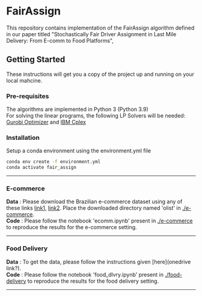 # FairAssign
This repository contains implementation of the FairAssign algorithm defined in our paper titled "Stochastically Fair Driver Assignment in Last Mile Delivery: From E-comm to Food Platforms", 

## Getting Started
These instructions will get you a copy of the project up and running on your local mahcine.

### Pre-requisites
The algorithms are implemented in Python 3 (Python 3.9)     
For solving the linear programs, the following LP Solvers will be needed: [Gurobi Optimizer](https://www.gurobi.com/downloads/) and [IBM Cplex](https://www.ibm.com/products/ilog-cplex-optimization-studio)

### Installation 
Setup a conda environment using the environment.yml file
```bash
conda env create -f environment.yml
conda activate fair_assign
```

---

### E-commerce 
**Data** : Please download the Brazilian e-commerce dataset using any of these links [link1](https://csciitd-my.sharepoint.com/personal/csy217543_iitd_ac_in/_layouts/15/onedrive.aspx?id=%2Fpersonal%2Fcsy217543%5Fiitd%5Fac%5Fin%2FDocuments%2Fecomm%5Fdata), [link2](https://www.kaggle.com/datasets/olistbr/brazilian-ecommerce). Place the downloaded directory named 'olist' in [./e-commerce](e-commerce).     
**Code** : Please follow the notebook 'ecomm.ipynb' present in [./e-commerce](e-commerce) to reproduce the results for the e-commerce setting. 

---

### Food Delivery 
**Data** : To get the data, please follow the instructions given [here](onedrive link?).   
**Code** : Please follow the notebook 'food_dlvry.ipynb' present in [./food-delivery](food-delivery) to reproduce the results for the food delivery setting.

---

